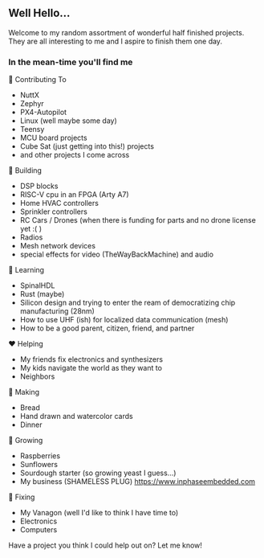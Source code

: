 ## Well Hello...

Welcome to my random assortment of wonderful half finished projects. They are all interesting to me and I aspire to finish them one day. 

### In the mean-time you'll find me
👐 Contributing To
  - NuttX
  - Zephyr
  - PX4-Autopilot
  - Linux (well maybe some day)
  - Teensy
  - MCU board projects
  - Cube Sat (just getting into this!) projects
  - and other projects I come across

🧱 Building 
  - DSP blocks
  - RISC-V cpu in an FPGA (Arty A7)
  - Home HVAC controllers
  - Sprinkler controllers
  - RC Cars / Drones (when there is funding for parts and no drone license yet :( )
  - Radios
  - Mesh network devices
  - special effects for video (TheWayBackMachine) and audio

📖 Learning 
  - SpinalHDL 
  - Rust (maybe)
  - Silicon design and trying to enter the ream of democratizing chip manufacturing (28nm)
  - How to use UHF (ish) for localized data communication (mesh)
  - How to be a good parent, citizen, friend, and partner

❤️ Helping
  - My friends fix electronics and synthesizers
  - My kids navigate the world as they want to
  - Neighbors

🎨 Making
  - Bread
  - Hand drawn and watercolor cards
  - Dinner

🌵 Growing
  - Raspberries
  - Sunflowers
  - Sourdough starter (so growing yeast I guess...)
  - My business (SHAMELESS PLUG) https://www.inphaseembedded.com
  
🔧 Fixing
  - My Vanagon (well I'd like to think I have time to)
  - Electronics
  - Computers

Have a project you think I could help out on? Let me know! 
